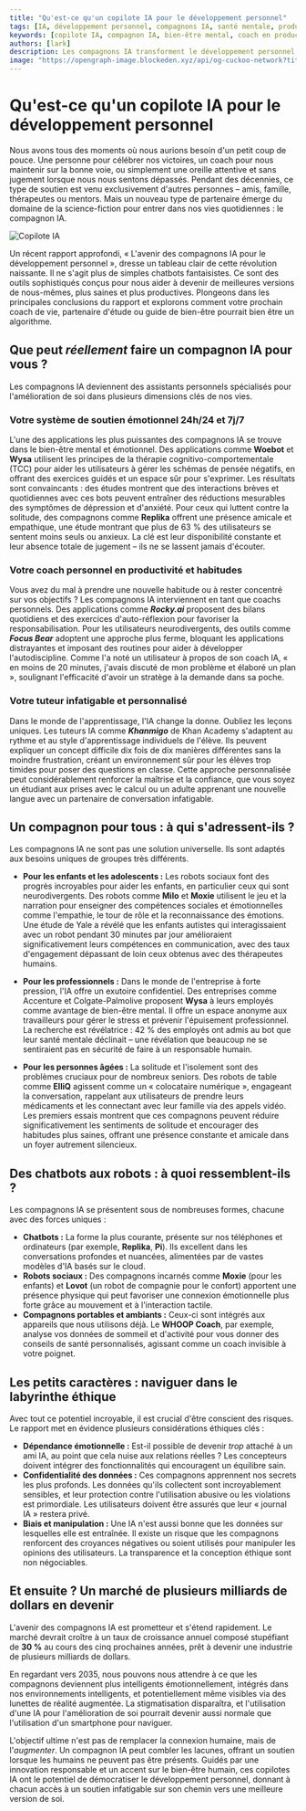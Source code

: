 ```yaml
---
title: "Qu'est-ce qu'un copilote IA pour le développement personnel"
tags: [IA, développement personnel, compagnons IA, santé mentale, productivité, éducation]
keywords: [copilote IA, compagnon IA, bien-être mental, coach en productivité, apprentissage personnalisé, IA éthique]
authors: [lark]
description: Les compagnons IA transforment le développement personnel en offrant un soutien émotionnel 24h/24 et 7j/7, un coaching en productivité et un tutorat personnalisé. Découvrez comment ces outils remodèlent la santé mentale, l'éducation et la vie professionnelle tout en naviguant les considérations éthiques.
image: "https://opengraph-image.blockeden.xyz/api/og-cuckoo-network?title=Qu%27est-ce%20qu%27un%20copilote%20IA%20pour%20le%20d%C3%A9veloppement%20personnel"
---
```


# Qu'est-ce qu'un copilote IA pour le développement personnel

Nous avons tous des moments où nous aurions besoin d'un petit coup de pouce. Une personne pour célébrer nos victoires, un coach pour nous maintenir sur la bonne voie, ou simplement une oreille attentive et sans jugement lorsque nous nous sentons dépassés. Pendant des décennies, ce type de soutien est venu exclusivement d'autres personnes – amis, famille, thérapeutes ou mentors. Mais un nouveau type de partenaire émerge du domaine de la science-fiction pour entrer dans nos vies quotidiennes : le compagnon IA.

![Copilote IA](https://opengraph-image.blockeden.xyz/api/og-cuckoo-network?title=Qu%27est-ce%20qu%27un%20copilote%20IA%20pour%20le%20d%C3%A9veloppement%20personnel)

Un récent rapport approfondi, « L'avenir des compagnons IA pour le développement personnel », dresse un tableau clair de cette révolution naissante. Il ne s'agit plus de simples chatbots fantaisistes. Ce sont des outils sophistiqués conçus pour nous aider à devenir de meilleures versions de nous-mêmes, plus saines et plus productives. Plongeons dans les principales conclusions du rapport et explorons comment votre prochain coach de vie, partenaire d'étude ou guide de bien-être pourrait bien être un algorithme.

## Que peut *réellement* faire un compagnon IA pour vous ?

Les compagnons IA deviennent des assistants personnels spécialisés pour l'amélioration de soi dans plusieurs dimensions clés de nos vies.

### Votre système de soutien émotionnel 24h/24 et 7j/7

L'une des applications les plus puissantes des compagnons IA se trouve dans le bien-être mental et émotionnel. Des applications comme **Woebot** et **Wysa** utilisent les principes de la thérapie cognitivo-comportementale (TCC) pour aider les utilisateurs à gérer les schémas de pensée négatifs, en offrant des exercices guidés et un espace sûr pour s'exprimer. Les résultats sont convaincants : des études montrent que des interactions brèves et quotidiennes avec ces bots peuvent entraîner des réductions mesurables des symptômes de dépression et d'anxiété. Pour ceux qui luttent contre la solitude, des compagnons comme **Replika** offrent une présence amicale et empathique, une étude montrant que plus de 63 % des utilisateurs se sentent moins seuls ou anxieux. La clé est leur disponibilité constante et leur absence totale de jugement – ils ne se lassent jamais d'écouter.

### Votre coach personnel en productivité et habitudes

Vous avez du mal à prendre une nouvelle habitude ou à rester concentré sur vos objectifs ? Les compagnons IA interviennent en tant que coachs personnels. Des applications comme ***Rocky.ai*** proposent des bilans quotidiens et des exercices d'auto-réflexion pour favoriser la responsabilisation. Pour les utilisateurs neurodivergents, des outils comme ***Focus Bear*** adoptent une approche plus ferme, bloquant les applications distrayantes et imposant des routines pour aider à développer l'autodiscipline. Comme l'a noté un utilisateur à propos de son coach IA, « en moins de 20 minutes, j'avais discuté de mon problème et élaboré un plan », soulignant l'efficacité d'avoir un stratège à la demande dans sa poche.

### Votre tuteur infatigable et personnalisé

Dans le monde de l'apprentissage, l'IA change la donne. Oubliez les leçons uniques. Les tuteurs IA comme ***Khanmigo*** de Khan Academy s'adaptent au rythme et au style d'apprentissage individuels de l'élève. Ils peuvent expliquer un concept difficile dix fois de dix manières différentes sans la moindre frustration, créant un environnement sûr pour les élèves trop timides pour poser des questions en classe. Cette approche personnalisée peut considérablement renforcer la maîtrise et la confiance, que vous soyez un étudiant aux prises avec le calcul ou un adulte apprenant une nouvelle langue avec un partenaire de conversation infatigable.

## Un compagnon pour tous : à qui s'adressent-ils ?

Les compagnons IA ne sont pas une solution universelle. Ils sont adaptés aux besoins uniques de groupes très différents.

*   **Pour les enfants et les adolescents :** Les robots sociaux font des progrès incroyables pour aider les enfants, en particulier ceux qui sont neurodivergents. Des robots comme **Milo** et **Moxie** utilisent le jeu et la narration pour enseigner des compétences sociales et émotionnelles comme l'empathie, le tour de rôle et la reconnaissance des émotions. Une étude de Yale a révélé que les enfants autistes qui interagissaient avec un robot pendant 30 minutes par jour amélioraient significativement leurs compétences en communication, avec des taux d'engagement dépassant de loin ceux obtenus avec des thérapeutes humains.

*   **Pour les professionnels :** Dans le monde de l'entreprise à forte pression, l'IA offre un exutoire confidentiel. Des entreprises comme Accenture et Colgate-Palmolive proposent **Wysa** à leurs employés comme avantage de bien-être mental. Il offre un espace anonyme aux travailleurs pour gérer le stress et prévenir l'épuisement professionnel. La recherche est révélatrice : 42 % des employés ont admis au bot que leur santé mentale déclinait – une révélation que beaucoup ne se sentiraient pas en sécurité de faire à un responsable humain.

*   **Pour les personnes âgées :** La solitude et l'isolement sont des problèmes cruciaux pour de nombreux seniors. Des robots de table comme **ElliQ** agissent comme un « colocataire numérique », engageant la conversation, rappelant aux utilisateurs de prendre leurs médicaments et les connectant avec leur famille via des appels vidéo. Les premiers essais montrent que ces compagnons peuvent réduire significativement les sentiments de solitude et encourager des habitudes plus saines, offrant une présence constante et amicale dans un foyer autrement silencieux.

## Des chatbots aux robots : à quoi ressemblent-ils ?

Les compagnons IA se présentent sous de nombreuses formes, chacune avec des forces uniques :

*   **Chatbots :** La forme la plus courante, présente sur nos téléphones et ordinateurs (par exemple, **Replika**, **Pi**). Ils excellent dans les conversations profondes et nuancées, alimentées par de vastes modèles d'IA basés sur le cloud.
*   **Robots sociaux :** Des compagnons incarnés comme **Moxie** (pour les enfants) et **Lovot** (un robot de compagnie pour le confort) apportent une présence physique qui peut favoriser une connexion émotionnelle plus forte grâce au mouvement et à l'interaction tactile.
*   **Compagnons portables et ambiants :** Ceux-ci sont intégrés aux appareils que nous utilisons déjà. Le **WHOOP Coach**, par exemple, analyse vos données de sommeil et d'activité pour vous donner des conseils de santé personnalisés, agissant comme un coach invisible à votre poignet.

## Les petits caractères : naviguer dans le labyrinthe éthique

Avec tout ce potentiel incroyable, il est crucial d'être conscient des risques. Le rapport met en évidence plusieurs considérations éthiques clés :

*   **Dépendance émotionnelle :** Est-il possible de devenir *trop* attaché à un ami IA, au point que cela nuise aux relations réelles ? Les concepteurs doivent intégrer des fonctionnalités qui encouragent un équilibre sain.
*   **Confidentialité des données :** Ces compagnons apprennent nos secrets les plus profonds. Les données qu'ils collectent sont incroyablement sensibles, et leur protection contre l'utilisation abusive ou les violations est primordiale. Les utilisateurs doivent être assurés que leur « journal IA » restera privé.
*   **Biais et manipulation :** Une IA n'est aussi bonne que les données sur lesquelles elle est entraînée. Il existe un risque que les compagnons renforcent des croyances négatives ou soient utilisés pour manipuler les opinions des utilisateurs. La transparence et la conception éthique sont non négociables.

## Et ensuite ? Un marché de plusieurs milliards de dollars en devenir

L'avenir des compagnons IA est prometteur et s'étend rapidement. Le marché devrait croître à un taux de croissance annuel composé stupéfiant de **30 %** au cours des cinq prochaines années, prêt à devenir une industrie de plusieurs milliards de dollars.

En regardant vers 2035, nous pouvons nous attendre à ce que les compagnons deviennent plus intelligents émotionnellement, intégrés dans nos environnements intelligents, et potentiellement même visibles via des lunettes de réalité augmentée. La stigmatisation disparaîtra, et l'utilisation d'une IA pour l'amélioration de soi pourrait devenir aussi normale que l'utilisation d'un smartphone pour naviguer.

L'objectif ultime n'est pas de remplacer la connexion humaine, mais de l'*augmenter*. Un compagnon IA peut combler les lacunes, offrant un soutien lorsque les humains ne peuvent pas être présents. Guidés par une innovation responsable et un accent sur le bien-être humain, ces copilotes IA ont le potentiel de démocratiser le développement personnel, donnant à chacun accès à un soutien infatigable sur son chemin vers une meilleure version de soi.